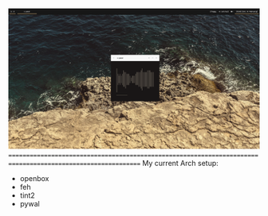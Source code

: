 #
![obscreen](https://raw.githubusercontent.com/buyBread/dots/master/screenshots/2018-02-10-113931_1366x768_scrot.png)
`===========================================================================================================`
My current Arch setup:
 - openbox
 - feh
 - tint2
 - pywal
